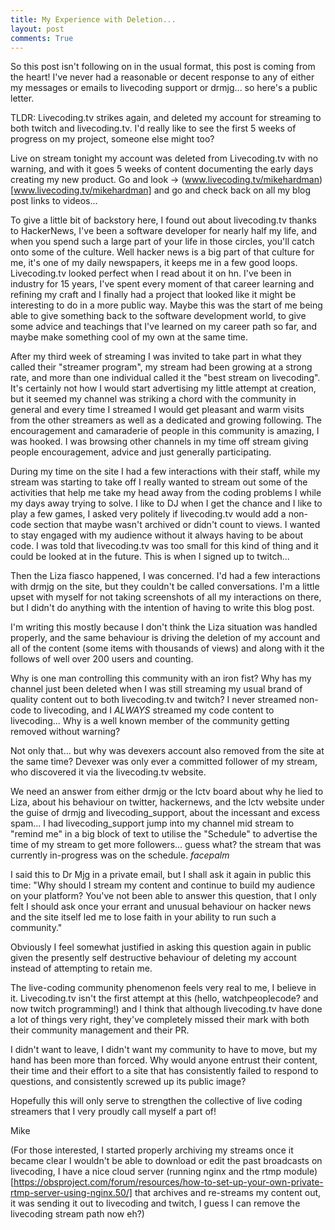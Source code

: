 ```yaml
---
title: My Experience with Deletion...
layout: post
comments: True
---
```


So this post isn't following on in the usual format, this post is coming from the heart! I've never had a reasonable or decent response to any of either my messages or emails to livecoding support or drmjg... so here's a public letter.

TLDR: Livecoding.tv strikes again, and deleted my account for streaming to both twitch and livecoding.tv. I'd really like to see the first 5 weeks of progress on my project, someone else might too?

Live on stream tonight my account was deleted from Livecoding.tv with no warning, and with it goes 5 weeks of content documenting the early days creating my new product. Go and look -> (www.livecoding.tv/mikehardman)[www.livecoding.tv/mikehardman] and go and check back on all my blog post links to videos... 

To give a little bit of backstory here, I found out about livecoding.tv thanks to HackerNews, I've been a software developer for nearly half my life, and when you spend such a large part of your life in those circles, you'll catch onto some of the culture. Well hacker news is a big part of that culture for me, it's one of my daily newspapers, it keeps me in a few good loops. Livecoding.tv looked perfect when I read about it on hn. I've been in industry for 15 years, I've spent every moment of that career learning and refining my craft and I finally had a project that looked like it might be interesting to do in a more public way. Maybe this was the start of me being able to give something back to the software development world, to give some advice and teachings that I've learned on my career path so far, and maybe make something cool of my own at the same time.

After my third week of streaming I was invited to take part in what they called their "streamer program", my stream had been growing at a strong rate, and more than one individual called it the "best stream on livecoding". It's certainly not how I would start advertising my little attempt at creation, but it seemed my channel was striking a chord with the community in general and every time I streamed I would get pleasant and warm visits from the other streamers as well as a dedicated and growing following. The encouragement and camaraderie of people in this community is amazing, I was hooked. I was browsing other channels in my time off stream giving people encouragement, advice and just generally participating.

During my time on the site I had a few interactions with their staff, while my stream was starting to take off I really wanted to stream out some of the activities that help me take my head away from the coding problems I while my days away trying to solve. I like to DJ when I get the chance and I like to play a few games, I asked very politely if livecoding.tv would add a non-code section that maybe wasn't archived or didn't count to views. I wanted to stay engaged with my audience without it always having to be about code. I was told that livecoding.tv was too small for this kind of thing and it could be looked at in the future. This is when I signed up to twitch... 

Then the Liza fiasco happened, I was concerned. I'd had a few interactions with drmjg on the site, but they couldn't be called conversations. I'm a little upset with myself for not taking screenshots of all my interactions on there, but I didn't do anything with the intention of having to write this blog post.

I'm writing this mostly because I don't think the Liza situation was handled properly, and the same behaviour is driving the deletion of my account and all of the content (some items with thousands of views) and along with it the follows of well over 200 users and counting.

Why is one man controlling this community with an iron fist? Why has my channel just been deleted when I was still streaming my usual brand of quality content out to both livecoding.tv and twitch? I never streamed non-code to livecoding, and I *ALWAYS* streamed my code content to livecoding... Why is a well known member of the community getting removed without warning?

Not only that... but why was devexers account also removed from the site at the same time? Devexer was only ever a committed follower of my stream, who discovered it via the livecoding.tv website. 

We need an answer from either drmjg or the lctv board about why he lied to Liza, about his behaviour on twitter, hackernews, and the lctv website under the guise of drmjg and livecoding_support, about the incessant and excess spam... I had livecoding_support jump into my channel mid stream to "remind me" in a big block of text to utilise the "Schedule" to advertise the time of my stream to get more followers... guess what? the stream that was currently in-progress was on the schedule. *facepalm*

I said this to Dr Mjg in a private email, but I shall ask it again in public this time: "Why should I stream my content and continue to build my audience on your platform? You've not been able to answer this question, that I only felt I should ask once your errant and unusual behaviour on hacker news and the site itself led me to lose faith in your ability to run such a community."

Obviously I feel somewhat justified in asking this question again in public given the presently self destructive behaviour of deleting my account instead of attempting to retain me.

The live-coding community phenomenon feels very real to me, I believe in it. Livecoding.tv isn't the first attempt at this (hello, watchpeoplecode? and now twitch programming!) and I think that although livecoding.tv have done a lot of things very right, they've completely missed their mark with both their community management and their PR.

I didn't want to leave, I didn't want my community to have to move, but my hand has been more than forced. Why would anyone entrust their content, their time and their effort to a site that has consistently failed to respond to questions, and consistently screwed up its public image?

Hopefully this will only serve to strengthen the collective of live coding streamers that I very proudly call myself a part of!

Mike

(For those interested, I started properly archiving my streams once it became clear I wouldn't be able to download or edit the past broadcasts on livecoding, I have a nice cloud server (running nginx and the rtmp module)[https://obsproject.com/forum/resources/how-to-set-up-your-own-private-rtmp-server-using-nginx.50/] that archives and re-streams my content out, it was sending it out to livecoding and twitch, I guess I can remove the livecoding stream path now eh?)